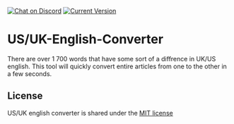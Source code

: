 <p align-center>
    <a href="https://discord.gg/gtQ4SwTfdf">
            <img src="https://img.shields.io/discord/771640700449194004?logo=discord"
                alt="Chat on Discord"></a>
    <a href="downloads page">
            <img src="https://img.shields.io/badge/version-1.0.0-blue"
                alt="Current Version"></a>
</p>

# US/UK-English-Converter
There are over 1 700 words that have some sort of a diffrence in UK/US english. This tool will quickly convert entire articles from one to the other in a few seconds.

## License
US/UK english converter is shared under the [MIT license](https://github.com/TheUndercoverCEO/UK-US-english-converter/blob/main/LICENSE)
